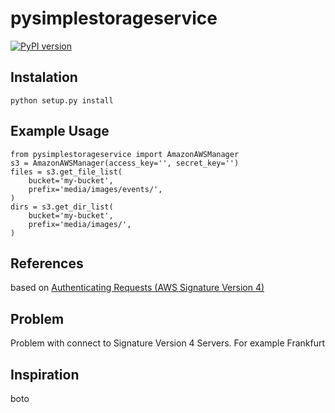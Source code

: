 # pysimplestorageservice
[![PyPI version](https://badge.fury.io/py/pysimplestorageservice.svg)](https://badge.fury.io/py/pysimplestorageservice)
## Instalation
    python setup.py install

## Example Usage
    from pysimplestorageservice import AmazonAWSManager
    s3 = AmazonAWSManager(access_key='', secret_key='')
    files = s3.get_file_list(
        bucket='my-bucket',
        prefix='media/images/events/',
    )
    dirs = s3.get_dir_list(
        bucket='my-bucket',
        prefix='media/images/',
    )

## References
based on [Authenticating Requests (AWS Signature Version 4)](http://docs.aws.amazon.com/AmazonS3/latest/API/bucket-policy-s3-sigv4-conditions.html)

## Problem
Problem with connect to Signature Version 4 Servers. For example Frankfurt

## Inspiration
boto